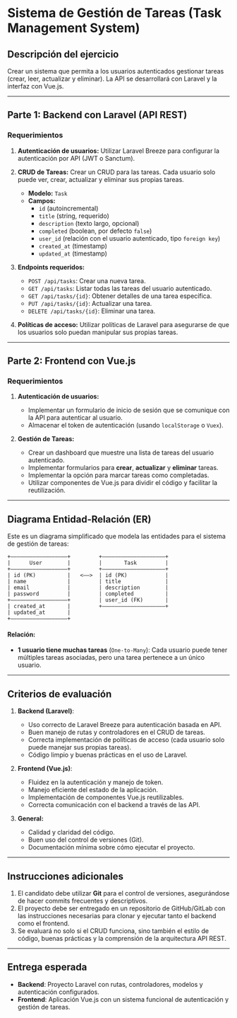 # Sistema de Gestión de Tareas (Task Management System)

## Descripción del ejercicio

Crear un sistema que permita a los usuarios autenticados gestionar tareas (crear, leer, actualizar y eliminar). La API se desarrollará con Laravel y la interfaz con Vue.js.

---

## Parte 1: Backend con Laravel (API REST)

### Requerimientos

1. **Autenticación de usuarios:** Utilizar Laravel Breeze para configurar la autenticación por API (JWT o Sanctum).
2. **CRUD de Tareas:** Crear un CRUD para las tareas. Cada usuario solo puede ver, crear, actualizar y eliminar sus propias tareas.
   - **Modelo:** `Task`
   - **Campos:**
     - `id` (autoincremental)
     - `title` (string, requerido)
     - `description` (texto largo, opcional)
     - `completed` (boolean, por defecto `false`)
     - `user_id` (relación con el usuario autenticado, tipo `foreign key`)
     - `created_at` (timestamp)
     - `updated_at` (timestamp)

3. **Endpoints requeridos:**
   - `POST /api/tasks`: Crear una nueva tarea.
   - `GET /api/tasks`: Listar todas las tareas del usuario autenticado.
   - `GET /api/tasks/{id}`: Obtener detalles de una tarea específica.
   - `PUT /api/tasks/{id}`: Actualizar una tarea.
   - `DELETE /api/tasks/{id}`: Eliminar una tarea.

4. **Políticas de acceso:** Utilizar políticas de Laravel para asegurarse de que los usuarios solo puedan manipular sus propias tareas.

---

## Parte 2: Frontend con Vue.js

### Requerimientos

1. **Autenticación de usuarios:**
   - Implementar un formulario de inicio de sesión que se comunique con la API para autenticar al usuario.
   - Almacenar el token de autenticación (usando `localStorage` o `Vuex`).

2. **Gestión de Tareas:**
   - Crear un dashboard que muestre una lista de tareas del usuario autenticado.
   - Implementar formularios para **crear**, **actualizar** y **eliminar** tareas.
   - Implementar la opción para marcar tareas como completadas.
   - Utilizar componentes de Vue.js para dividir el código y facilitar la reutilización.

---

## Diagrama Entidad-Relación (ER)

Este es un diagrama simplificado que modela las entidades para el sistema de gestión de tareas:

```
+—————–––––––––––––+         +—–––––––––––––————––+
|      User        |         |       Task         |
+—————–––––––––––––+         +————––––––––––––––––+
| id (PK)          |   <––>  | id (PK)            |
| name             |         | title              |
| email            |         | description        |
| password         |         | completed          |
+—————–––––––––––––+         | user_id (FK)       |
| created_at       |         +———————————–––––––––+
| updated_at       |
+—————–––––––––––––+
```

#### Relación:
- **1 usuario tiene muchas tareas** (`One-to-Many`): Cada usuario puede tener múltiples tareas asociadas, pero una tarea pertenece a un único usuario.

---

## Criterios de evaluación

1. **Backend (Laravel)**:
   - Uso correcto de Laravel Breeze para autenticación basada en API.
   - Buen manejo de rutas y controladores en el CRUD de tareas.
   - Correcta implementación de políticas de acceso (cada usuario solo puede manejar sus propias tareas).
   - Código limpio y buenas prácticas en el uso de Laravel.

2. **Frontend (Vue.js)**:
   - Fluidez en la autenticación y manejo de token.
   - Manejo eficiente del estado de la aplicación.
   - Implementación de componentes Vue.js reutilizables.
   - Correcta comunicación con el backend a través de las API.

3. **General:**
   - Calidad y claridad del código.
   - Buen uso del control de versiones (Git).
   - Documentación mínima sobre cómo ejecutar el proyecto.

---

## Instrucciones adicionales

1. El candidato debe utilizar **Git** para el control de versiones, asegurándose de hacer commits frecuentes y descriptivos.
2. El proyecto debe ser entregado en un repositorio de GitHub/GitLab con las instrucciones necesarias para clonar y ejecutar tanto el backend como el frontend.
3. Se evaluará no solo si el CRUD funciona, sino también el estilo de código, buenas prácticas y la comprensión de la arquitectura API REST.

---

## Entrega esperada

- **Backend**: Proyecto Laravel con rutas, controladores, modelos y autenticación configurados.
- **Frontend**: Aplicación Vue.js con un sistema funcional de autenticación y gestión de tareas.
